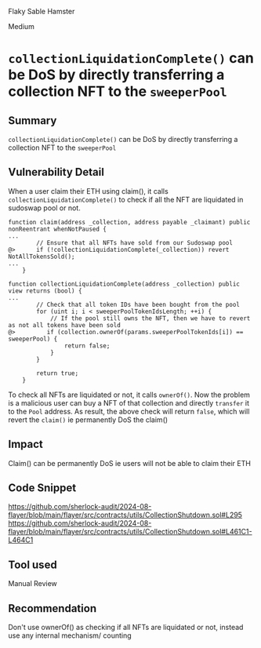 Flaky Sable Hamster

Medium

# `collectionLiquidationComplete()` can be DoS by directly transferring a collection NFT to the `sweeperPool`

## Summary
`collectionLiquidationComplete()` can be DoS by directly transferring a collection NFT to the `sweeperPool`

## Vulnerability Detail
When a user claim their ETH using claim(), it calls `collectionLiquidationComplete()` to check if all the NFT are liquidated in sudoswap pool or not.
```solidity
function claim(address _collection, address payable _claimant) public nonReentrant whenNotPaused {
...
        // Ensure that all NFTs have sold from our Sudoswap pool
@>      if (!collectionLiquidationComplete(_collection)) revert NotAllTokensSold();
...
    }
```
```solidity
function collectionLiquidationComplete(address _collection) public view returns (bool) {
...
        // Check that all token IDs have been bought from the pool
        for (uint i; i < sweeperPoolTokenIdsLength; ++i) {
            // If the pool still owns the NFT, then we have to revert as not all tokens have been sold
@>         if (collection.ownerOf(params.sweeperPoolTokenIds[i]) == sweeperPool) {
                return false;
            }
        }

        return true;
    }
```
To check all NFTs are liquidated or not, it calls `ownerOf()`. Now the problem is a malicious user can buy a NFT of that collection and directly `transfer` it to the `Pool` address. As result, the above check will return `false`, which will revert the `claim()` ie permanently DoS the claim()

## Impact
Claim() can be permanently DoS ie users will not be able to claim their ETH

## Code Snippet
https://github.com/sherlock-audit/2024-08-flayer/blob/main/flayer/src/contracts/utils/CollectionShutdown.sol#L295
https://github.com/sherlock-audit/2024-08-flayer/blob/main/flayer/src/contracts/utils/CollectionShutdown.sol#L461C1-L464C1

## Tool used
Manual Review

## Recommendation
Don't use ownerOf() as checking if all NFTs are liquidated or not, instead use any internal mechanism/ counting